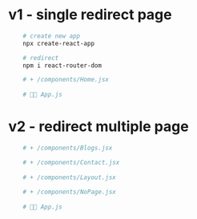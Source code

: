 # v1 - single redirect page
```bash
    # create new app
    npx create-react-app

    # redirect
    npm i react-router-dom

    # + /components/Home.jsx
    
    # 👨‍💻 App.js
```

# v2 - redirect multiple page
```bash
    # + /components/Blogs.jsx

    # + /components/Contact.jsx
    
    # + /components/Layout.jsx
    
    # + /components/NoPage.jsx
    
    # 👨‍💻 App.js
```